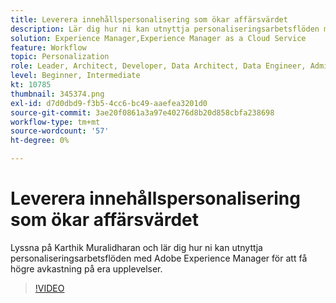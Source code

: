 ```yaml
---
title: Leverera innehållspersonalisering som ökar affärsvärdet
description: Lär dig hur ni kan utnyttja personaliseringsarbetsflöden med Adobe Experience Manager för att få högre avkastning på era upplevelser.
solution: Experience Manager,Experience Manager as a Cloud Service
feature: Workflow
topic: Personalization
role: Leader, Architect, Developer, Data Architect, Data Engineer, Admin, User
level: Beginner, Intermediate
kt: 10785
thumbnail: 345374.png
exl-id: d7d0dbd9-f3b5-4cc6-bc49-aaefea3201d0
source-git-commit: 3ae20f0861a3a97e40276d8b20d858cbfa238698
workflow-type: tm+mt
source-wordcount: '57'
ht-degree: 0%

---
```



# Leverera innehållspersonalisering som ökar affärsvärdet

Lyssna på Karthik Muralidharan och lär dig hur ni kan utnyttja personaliseringsarbetsflöden med Adobe Experience Manager för att få högre avkastning på era upplevelser.

>[!VIDEO](https://video.tv.adobe.com/v/345374/?quality=12&learn=on)
